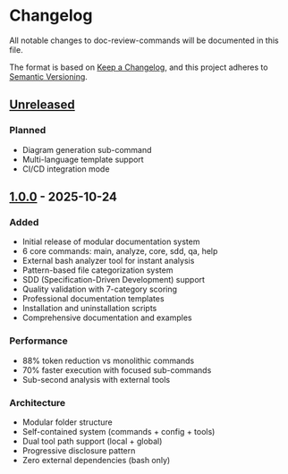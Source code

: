 # Changelog

All notable changes to doc-review-commands will be documented in this file.

The format is based on [Keep a Changelog](https://keepachangelog.com/en/1.0.0/),
and this project adheres to [Semantic Versioning](https://semver.org/spec/v2.0.0.html).

## [Unreleased]

### Planned
- Diagram generation sub-command
- Multi-language template support
- CI/CD integration mode

## [1.0.0] - 2025-10-24

### Added
- Initial release of modular documentation system
- 6 core commands: main, analyze, core, sdd, qa, help
- External bash analyzer tool for instant analysis
- Pattern-based file categorization system
- SDD (Specification-Driven Development) support
- Quality validation with 7-category scoring
- Professional documentation templates
- Installation and uninstallation scripts
- Comprehensive documentation and examples

### Performance
- 88% token reduction vs monolithic commands
- 70% faster execution with focused sub-commands
- Sub-second analysis with external tools

### Architecture
- Modular folder structure
- Self-contained system (commands + config + tools)
- Dual tool path support (local + global)
- Progressive disclosure pattern
- Zero external dependencies (bash only)

[Unreleased]: https://github.com/YOUR_USERNAME/doc-review-commands/compare/v1.0.0...HEAD
[1.0.0]: https://github.com/YOUR_USERNAME/doc-review-commands/releases/tag/v1.0.0
